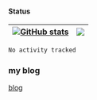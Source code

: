 #### Status

| <a href="https://github.com/anuraghazra/github-readme-stats"><img align="center" src="https://github-readme-stats.vercel.app/api?username=elysias123&show_icons=true&include_all_commits=true&theme=buefy&hide_border=true" alt="GitHub stats" /></a> | <a href="https://github.com/anuraghazra/github-readme-stats"><img align="center" src="https://github-readme-stats.vercel.app/api/top-langs/?username=elysias123&layout=compact&theme=buefy&hide_border=true" /></a> |
| ------------- | ------------- |

<!--START_SECTION:waka-->

```txt
No activity tracked
```

<!--END_SECTION:waka-->


### my blog
[blog](https://blog.heinu.cc) 
